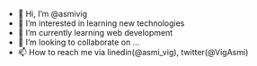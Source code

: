 - 👋 Hi, I’m @asmivig
- 👀 I’m interested in learning new technologies
- 🌱 I’m currently learning web development
- 💞️ I’m looking to collaborate on ...
- 📫 How to reach me via linedin(@asmi_vig), twitter(@VigAsmi)

<!---
asmi02/asmi02 is a ✨ special ✨ repository because its `README.md` (this file) appears on your GitHub profile.
You can click the Preview link to take a look at your changes.
--->
